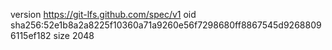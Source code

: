 version https://git-lfs.github.com/spec/v1
oid sha256:52e1b8a2a8225f10360a71a9260e56f7298680ff8867545d92688096115ef182
size 2048
